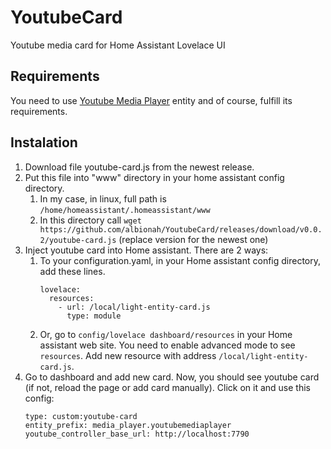 # YoutubeCard
Youtube media card for Home Assistant Lovelace UI

## Requirements
You need to use [Youtube Media Player](https://github.com/albionah/YoutubeMediaPlayer) entity and of course, fulfill its requirements.

## Instalation
1) Download file youtube-card.js from the newest release.
2) Put this file into "www" directory in your home assistant config directory.
    1) In my case, in linux, full path is `/home/homeassistant/.homeassistant/www`
    2) In this directory call `wget https://github.com/albionah/YoutubeCard/releases/download/v0.0.2/youtube-card.js` (replace version for the newest one)
3) Inject youtube card into Home assistant. There are 2 ways:
    1) To your configuration.yaml, in your Home assistant config directory, add these lines.
        ```
        lovelace:
          resources:
            - url: /local/light-entity-card.js
              type: module
        ```
    2) Or, go to `config/lovelace dashboard/resources` in your Home assistant web site. You need to enable advanced mode to see `resources`. Add new resource with address `/local/light-entity-card.js`.
4) Go to dashboard and add new card. Now, you should see youtube card (if not, reload the page or add card manually). Click on it and use this config:
    ```
    type: custom:youtube-card
    entity_prefix: media_player.youtubemediaplayer
    youtube_controller_base_url: http://localhost:7790
    ```
